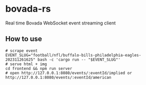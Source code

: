 # bovada-rs

Real time Bovada WebSocket event streaming client

## How to use

```shell
# scrape event
EVENT_SLUG="football/nfl/buffalo-bills-philadelphia-eagles-202311261625" bash -c 'cargo run -- "$EVENT_SLUG"'
# serve html + img
cd frontend && npm run server 
# open http://127.0.0.1:8080/events/:eventId/implied or http://127.0.0.1:8080/events/:eventId/american
```
